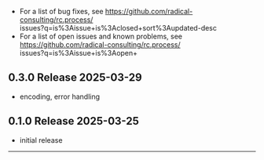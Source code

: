 
  - For a list of bug fixes, see
    https://github.com/radical-consulting/rc.process/ \
            issues?q=is%3Aissue+is%3Aclosed+sort%3Aupdated-desc
  - For a list of open issues and known problems, see
    https://github.com/radical-consulting/rc.process/ \
            issues?q=is%3Aissue+is%3Aopen+

0.3.0  Release                                                        2025-03-29
--------------------------------------------------------------------------------

  - encoding, error handling


0.1.0  Release                                                        2025-03-25
--------------------------------------------------------------------------------

  - initial release


--------------------------------------------------------------------------------

